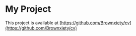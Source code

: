 # My Project
This project is available at [https://github.com/Brownxiety/cv](https://github.com/Brownxiety/cv)
 
